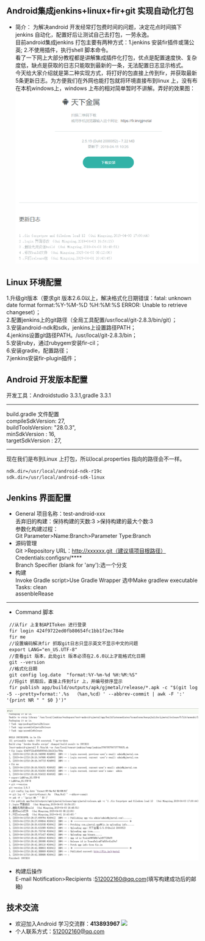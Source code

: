 ##  Android集成jenkins+linux+fir+git 实现自动化打包  
* 简介： 为解决android 开发经常打包费时间的问题，决定花点时间搞下jenkins 自动化，配置好后让测试自己去打包，一劳永逸。  
目前android集成jenkins 打包主要有两种方式：1.jenkins 安装fir插件或蒲公英; 2.不使用插件，执行shell 脚本命令。  
看了一下网上大部分教程都是讲解集成插件化打包，优点是配置速度快、复杂度低，缺点是获取的日志只能取到最新的一条，无法配置日志显示格式。  
今天给大家介绍就是第二种实现方式，将打好的包直接上传到fir，并获取最新5条更新日志。为方便我们在外网也能打包就将环境直接布到linux 上，没有布在本机windows上，windows 上布的相对简单暂时不讲解。弄好的效果图：
![image](https://github.com/xing609/JenkinsForAndroid/blob/master/img/fir_success.jpg)
##  Linux 环境配置
1.升级git版本（要求git 版本2.6.0以上，解决格式化日期错误：fatal: unknown date format format:%Y-%M-%D %H:%M:%S
ERROR: Unable to retrieve changeset）；  
2.配置jenkins上的git路径（全局工具配置/usr/local/git-2.8.3/bin/git）；  
3.安装android-ndk和sdk，jenkins上设置路径PATH；  
4.jenkins设置git路径PATH。/usr/local/git-2.8.3/bin；  
5.安装ruby，通过rubygem安装fir-cil；  
6.安装gradle，配置路径；  
7.jenkins安装fir-plugin插件；

  
 ## Android 开发版本配置
开发工具：Androidstudio 3.3.1,gradle 3.3.1  

---
build.gradle 文件配置  
compileSdkVersion: 27,  
buildToolsVersion: "28.0.3",  
minSdkVersion    : 16,  
targetSdkVersion : 27,

---  
现在我们是布到Linux 上打包，所以local.properties 指向的路径会不一样。 
```  
ndk.dir=/usr/local/android-ndk-r19c  
sdk.dir=/usr/local/android-sdk-linux
```

## Jenkins 界面配置
* General
  项目名称：test-android-xxx  
  丢弃旧的构建：保持构建的天数:3 >保持构建的最大个数:3  
  参数化构建过程：  
  Git Parameter>Name:Branch>Parameter Type:Branch  
* 源码管理  
  Git >Repository URL：http://xxxxxx.git（建议填项目根路径）  
  Credentials:configsrv/****  
  Branch Specifier (blank for 'any'):选一个分支
* 构建  
 Invoke Gradle script>Use Gradle Wrapper 选中Make gradlew executable  
 Tasks: clean  
        assenbleRease  
        
---        
* Command 脚本  
``` 
 //从fir 上复制APIToken 进行登录  
 fir login 424f9722ed0fb80654fc1bb1f2ec784e  
 fir me   
 //设置编码解决fir 抓取git日志只显示英文不显示中文的问题  
 export LANG="en_US.UTF-8"  
 //查看git 版本，此处git 版本必须在2.6.0以上才能格式化日期  
 git --version  
 //格式化日期  
 git config log.date  "format:%Y-%m-%d %H:%M:%S"  
 //将git 抓取后，直接上传到fir 上，并编号排序显示  
 fir publish app/build/outputs/apk/gjmetal/release/*.apk -c "$(git log -5 --pretty=format:'.%s  （%an,%cd）' --abbrev-commit | awk -F ':' '{print NR " " $0 }')"
```
![image](https://github.com/xing609/JenkinsForAndroid/blob/master/img/jenkins_success.jpg)
* 构建后操作  
 E-mail Notification>Recipients :512002160@qq.com(填写构建成功后的邮箱)
## 技术交流  
*    欢迎加入Android 学习交流群：**413893967**
   <a target="_blank" href="https://jq.qq.com/?_wv=1027&k=5EUEsBC"><img border="0" src="http://pub.idqqimg.com/wpa/images/group.png"></a>
*    个人联系方式：512002160@qq.com 
